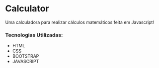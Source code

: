 # Calculator

Uma calculadora para realizar cálculos matemáticos feita em Javascript!

### Tecnologias Utilizadas:
<ul>
  <li>HTML</li>
  <li>CSS</li>
  <li>BOOTSTRAP</li>
  <li>JAVASCRIPT</li>
</ul>
